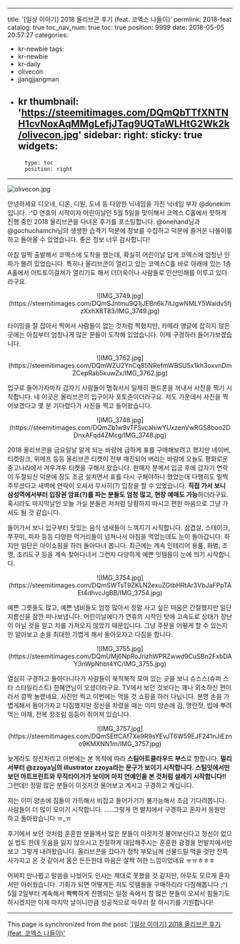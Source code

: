 
---
title: '[일상 이야기] 2018 올리브콘 후기 (feat. 코엑스 나들이)'
permlink: 2018-feat
catalog: true
toc_nav_num: true
toc: true
position: 9999
date: 2018-05-05 20:57:27
categories:
- kr-newbie
tags:
- kr-newbie
- kr-daily
- olivecon
- jjangjjangman
- kr
thumbnail: 'https://steemitimages.com/DQmQbTTfXNTNH1cvNoxAqMMgLefjJTag9UQTaWLHtG2Wk2k/olivecon.jpg'
sidebar:
    right:
        sticky: true
widgets:
    -
        type: toc
        position: right
---


![olivecon.jpg](https://steemitimages.com/DQmQbTTfXNTNH1cvNoxAqMMgLefjJTag9UQTaWLHtG2Wk2k/olivecon.jpg)

안녕하세요 디오네, 디온, 디원, 도네 등 다양한 닉네임을 가진 닉네임 부자 @donekim입니다. :^D 연휴의 시작이자 어린이날인 5월 5일을 맞이해서 코엑스 C홀에서 핫하게 진행 중인 2018 올리브콘을 다녀온 후기를 포스팅합니다. @onehand님과 @gochuchamchi님의 생생한 습격기 덕분에 정보를 수집하고 덕분에 즐거운 나들이를 하고 돌아올 수 있었습니다. 좋은 정보 너무 감사합니다!

아침 일찍 출발해서 코엑스에 도착을 했는데, 확실히 어린이날 답게 코엑스에 엄청난 인파가 몰려 있었습니다. 특히나 올리브콘이 열리고 있는 코엑스C홀 바로 아래에 있는 1층 A홀에서 아트토이걸쳐가 열리기도 해서 더더욱이나 사람들로 인산인해를 이루고 있더라구요. 


<center> ![IMG_3749.jpg](https://steemitimages.com/DQmSJntmu9Q1jJEBn6k7itJgwNMLY5Waidv5fjzXxhX8T83/IMG_3749.jpg) </center>

타이밍을 잘 잡아서 찍어서 사람들이 없는 것처럼 찍혔지만, 카메라 앵글에 잡히지 않은 곳에는 아침부터 엄청나게 많은 분들이 도착해 있었습니다. 이제 구경하러 들어가보겠습니다.


<center> ![IMG_3762.jpg](https://steemitimages.com/DQmWZU2YnCq85NRefmWBSU5x1kh3oxvnDmZCepRab5kuwZx/IMG_3762.jpg) </center>

입구로 들어가자마자 갑자기 사람들이 멈춰서서 일제히 핸드폰을 꺼내서 사진을 찍기 시작합니다. 네 이곳은 올리브콘의 입구이자 포토존이더라구요. 저도 가운데서 사진을 찍어보겠다고 몇 분 기다렸다가 사진을 찍고 들어왔습니다.

<center> ![IMG_3748.jpg](https://steemitimages.com/DQmZb1w9vTF5vcahiwYUxzenVwRGS8boo2DDnxAFqd4ZMcg/IMG_3748.jpg) </center>

2018 올리브콘을 금요일날 알게 되는 바람에 급하게 표를 구매해보려고 했지만 네이버, 티켓링크, 위메프 등등 올리브콘 티켓이 전부 매진되어 버리는 바람에 오늘도 평화로운 중고나라에서 겨우겨우 티켓을 구해서 왔습니다. 판매자 분께서 입금 후에 갑자기 연락이 두절되신 덕분에 잠도 조금 설치면서 표를 다시 구해야하나 했었는데 다행히도 일찍 주무셨다고 새벽에 연락이 오셔서 무사히(?) 입장을 할 수 있었습니다. **직접 가서 보니 삼성역에서부터 입장권 암표(?)를 파는 분들도 엄청 많고, 현장 예매도 가능**하더라구요. 혹시라도 마지막날인 오늘 가실 분들은 저처럼 당황하지 마시고 편한 마음으로 그냥 가셔도 될 것 같습니다.

들어가서 보니 입구부터 맛있는 음식 냄새들이 느껴지기 시작합니다. 삼겹살, 스테이크, 쭈꾸미, 피자 등등 다양한 먹거리들이 넘쳐나서 아침을 먹었는데도 눈이 돌아갑니다. 하지만 일단은 아이쇼핑을 하러 돌아다녀 봅니다. 최근에는 계속 인테리어 용품, 화병, 조명, 조리도구 등을 계속 찾아다녀서 그런지 다양하게 예쁜 잇템들이 눈에 띄기 시작합니다.
 
<center> ![IMG_3754.jpg](https://steemitimages.com/DQmSWTsT9ZKLN2exuZGtbHRtAr3VbJaFPpTAEt4dhvcJgBB/IMG_3754.jpg) </center>


예쁜 그릇들도 많고, 예쁜 냄비들도 엄청 많아서 정말 사고 싶은 마음은 간절했지만 일단 지름신을 잠깐 떠나보냅니다. 어린이날에다가 연휴의 시작인 탓에 고속도로 상태가 장난이 아닐 것을 알고 차를 가져오지 않았기 때문입니다. 그냥 주문을 어떻게 할 수 있는지만 알아보고 손을 최대한 가볍게 해서 돌아오자고 다짐을 합니다.

<center> ![IMG_3755.jpg](https://steemitimages.com/DQmUMj6NpRoJrizhWPRZwwd9CuSBn2FxbDAY3nWpNhbt4YC/IMG_3755.jpg) </center>

열심히 구경하고 돌아다니다가 사람들이 북적북적 모여 있는 곳을 보니 슈스스(슈퍼 스타 스타일리스트) 한혜연님이 오셨더라구요. TV에서 보던 것보다는 꽤나 외소하신 편이라서 깜짝 놀랬네요. 사진만 찍고 이번에는 먹을 것 쇼핑을 하러 다닙니다. 분명 손을 가볍게해서 돌아가자고 다짐했지만 정신을 차렸을 때는 이미 양손에 김, 명란젓, 밥에 뿌려먹는 야채, 전복 장조림 등등이 쥐어져 있습니다.

<center> ![IMG_3757.jpg](https://steemitimages.com/DQmSEtfCAf7Xe9R9sYEvJT6W59EJF241nJiEzno9KMXNN1m/IMG_3757.jpg) </center> 

늦게라도 정신차리고 이번에는 본 목적에 따라 **스팀아트클라우드 부스**로 향합니다. **멀리서부터 @zzoya님의 illustrator zzoya라는 문구가 보이기 시작합니다. 스팀잇에서만 보던 아트프린트와 무직타이거가 보이며 마치 연예인을 본 것처럼 설레기 시작합니다!!** 그런데!! 정말 많은 분들이 이것저것 물어보고 계시고 구경하고 계십니다. 

저는 이미 양손에 짐들이 가득해서 비집고 들어가기가 불가능해서 조금 기다려봅니다. 사람들이 더 많이 모이기 시작합니다. .....그렇게 먼 발치에서 구경하고 혼자서 응원만 하고 돌아왔습니다 ㅠ_ㅠ 

후기에서 보던 것처럼 훈훈한 분들께서 많은 분들이 이것저것 물어보신다고 정신이 없으실 법도 한데 웃음을 잃지 않으시고 친절하게 대답해주시는 훈훈한 광경을 먼발치에서만 보고 그렇게 내려왔습니다. 올리브콘을 갔다가 정작 부모님께 선물드릴 먹을 것만 잔뜩 사가지고 온 것 같아서 몸은 든든한데 마음은 살짝 허한 느낌이었네요 ㅠㅠㅎㅎㅎ 

어짜피 만나뵙고 말씀을 나눴어도 인사는 제대로 못했을 것 같지만, 아무도 모르게 혼자서만 아쉬웠습니다. 기회가 되면 어떻게든 저도 잇템들을 구매하리라 다짐해봅니다 ;^) 5월 2일부터 계속해서 빡빡하게 진행되는 일정 속에서 참 많은 분들이 오셔서 힘들기도 하시겠지만 이제 마지막 날이니만큼 성공적으로 마무리 잘 하시기를 기원합니다!

- - -

This page is synchronized from the post: ['[일상 이야기] 2018 올리브콘 후기 (feat. 코엑스 나들이)'](https://steemit.com/@donekim/2018-feat)
